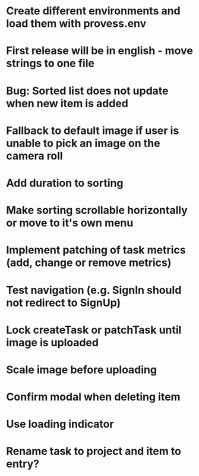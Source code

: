 # Create different environments and load them with provess.env
# First release will be in english - move strings to one file
# Bug: Sorted list does not update when new item is added
# Fallback to default image if user is unable to pick an image on the camera roll
# Add duration to sorting
# Make sorting scrollable horizontally or move to it's own menu
# Implement patching of task metrics (add, change or remove metrics)
# Test navigation (e.g. SignIn should not redirect to SignUp)
# Lock createTask or patchTask until image is uploaded
# Scale image before uploading
# Confirm modal when deleting item
# Use loading indicator
# Rename task to project and item to entry?